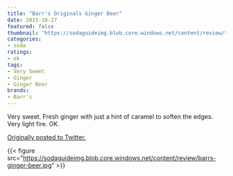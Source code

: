 ```yaml
---
title: "Barr's Originals Ginger Beer"
date: 2015-10-27
featured: false
thumbnail: "https://sodaguideimg.blob.core.windows.net/content/review/thumbs/barrs-ginger-beer.jpg"
categories:
- soda
ratings:
- ok
tags:
- Very Sweet
- Ginger
- Ginger Beer
brands:
- Barr's
---
```


Very sweet. Fresh ginger with just a hint of caramel to soften the edges. Very light fire. OK. 

[Originally posted to Twitter.](https://twitter.com/Cavorter/status/659053395307720704)

{{< figure src="https://sodaguideimg.blob.core.windows.net/content/review/barrs-ginger-beer.jpg" >}}

